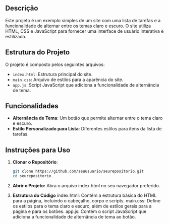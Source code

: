 ## Descrição

Este projeto é um exemplo simples de um site com uma lista de tarefas e a funcionalidade de alternar entre os temas claro e escuro. O site utiliza HTML, CSS e JavaScript para fornecer uma interface de usuário interativa e estilizada.

## Estrutura do Projeto

O projeto é composto pelos seguintes arquivos:

- `index.html`: Estrutura principal do site.
- `main.css`: Arquivo de estilos para a aparência do site.
- `app.js`: Script JavaScript que adiciona a funcionalidade de alternância de tema.

## Funcionalidades

- **Alternância de Tema**: Um botão que permite alternar entre o tema claro e escuro.
- **Estilo Personalizado para Lista**: Diferentes estilos para itens da lista de tarefas.

## Instruções para Uso

1. **Clonar o Repositório**:
   ```bash
   git clone https://github.com/seuusuario/seurepositorio.git
   cd seurepositorio
   
2. **Abrir o Projeto:**
  Abra o arquivo index.html no seu navegador preferido.

3. **Estrutura do Código**
  index.html: Contém a estrutura básica do HTML para a página, incluindo o cabeçalho, corpo e scripts.
  main.css: Define os estilos para o tema claro e escuro, além de estilos gerais para a página e para os botões.
  app.js: Contém o script JavaScript que adiciona a funcionalidade de alternância de tema ao botão.



